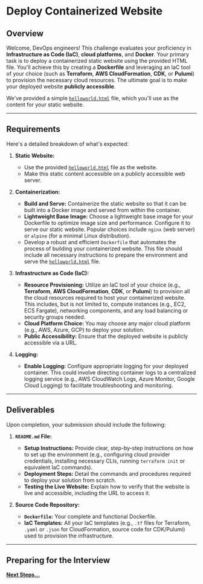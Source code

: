 # Deploy Containerized Website

## Overview

Welcome, DevOps engineers! This challenge evaluates your proficiency in **Infrastructure as Code (IaC)**, **cloud platforms**, and **Docker**. Your primary task is to deploy a containerized static website using the provided HTML file. You'll achieve this by creating a **Dockerfile** and leveraging an IaC tool of your choice (such as **Terraform**, **AWS CloudFormation**, **CDK**, or **Pulumi**) to provision the necessary cloud resources. The ultimate goal is to make your deployed website **publicly accessible**.

We've provided a simple [`helloworld.html`](helloworld.html) file, which you'll use as the content for your static website.

---

## Requirements

Here's a detailed breakdown of what's expected:

1.  **Static Website:**

    - Use the provided [`helloworld.html`](helloworld.html) file as the website.
    - Make this static content accessible on a publicly accessible web server.

2.  **Containerization:**

    - **Build and Serve:** Containerize the static website so that it can be built into a Docker image and served from within the container.
    - **Lightweight Base Image:** Choose a lightweight base image for your Dockerfile to optimize image size and performance. Configure it to serve our static website. Popular choices include `nginx` (web server) or `alpine` (for a minimal Linux distribution).
    - Develop a robust and efficient `Dockerfile` that automates the process of building your containerized website. This file should include all necessary instructions to prepare the environment and serve the [`helloworld.html`](helloworld.html) file.

3.  **Infrastructure as Code (IaC):**

    - **Resource Provisioning:** Utilize an IaC tool of your choice (e.g., **Terraform**, **AWS CloudFormation**, **CDK**, or **Pulumi**) to provision all the cloud resources required to host your containerized website. This includes, but is not limited to, compute instances (e.g., EC2, ECS Fargate), networking components, and any load balancing or security groups needed.
    - **Cloud Platform Choice:** You may choose any major cloud platform (e.g., AWS, Azure, GCP) to deploy your solution.
    - **Public Accessibility:** Ensure that the deployed website is publicly accessible via a URL.

4.  **Logging:**
    - **Enable Logging:** Configure appropriate logging for your deployed container. This could involve directing container logs to a centralized logging service (e.g., AWS CloudWatch Logs, Azure Monitor, Google Cloud Logging) to facilitate troubleshooting and monitoring.

---

## Deliverables

Upon completion, your submission should include the following:

1.  **`README.md` File:**

    - **Setup Instructions:** Provide clear, step-by-step instructions on how to set up the environment (e.g., configuring cloud provider credentials, installing necessary CLIs, running `terraform init` or equivalent IaC commands).
    - **Deployment Steps:** Detail the commands and procedures required to deploy your solution from scratch.
    - **Testing the Live Website:** Explain how to verify that the website is live and accessible, including the URL to access it.

2.  **Source Code Repository:**
    - **`Dockerfile`:** Your complete and functional Dockerfile.
    - **IaC Templates:** All your IaC templates (e.g., `.tf` files for Terraform, `.yaml` or `.json` for CloudFormation, source code for CDK/Pulumi) used to provision the infrastructure.

---

## Preparing for the Interview

**[Next Steps...](../../next-steps-real-time.md)**
